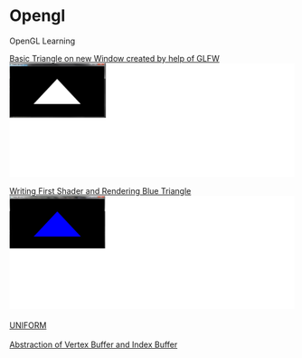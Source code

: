 # Opengl
OpenGL Learning

[Basic Triangle on new Window created by help of GLFW](../../tree/f7a58077c2a7cf9498d23549fdd765589de1ab5d)
<br/>
<img src="https://github.com/devanshugarg1994/Opengl/blob/master/ScreenShoots/Traingle.png" width = 700 height = 200 />


[Writing First Shader and Rendering Blue Triangle](../../tree/68b99c782e0dd8473ddb812657fdbee02b6d2949)
<img  src="https://github.com/devanshugarg1994/Opengl/blob/master/ScreenShoots/BlueTriangle.png"  width = 700 height = 200 />
<br/>
<br/>
[UNIFORM](../../tree/d8f9a589f9772e338e9fbb4b39bf709076fc4a75)
<br/>
<br/>
[Abstraction of Vertex Buffer and Index Buffer](../../tree/6d0de55487f3d23aea8303413ff73567effc3434)
